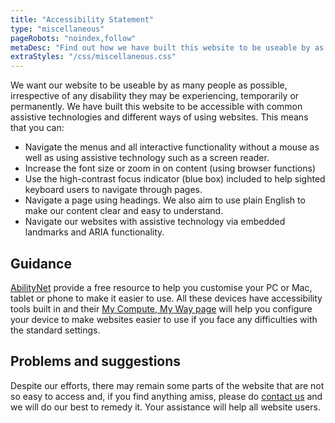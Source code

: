 ```yaml
---
title: "Accessibility Statement"
type: "miscellaneous"
pageRobots: "noindex,follow"
metaDesc: "Find out how we have built this website to be useable by as many people as possible. Let us know if we can improve accessibility."
extraStyles: "/css/miscellaneous.css"
---
```


We want our website to be useable by as many people as possible, irrespective of any disability they may be experiencing, temporarily or permanently. We have built this website to be accessible with common assistive technologies and different ways of using websites. This means that you can:

- Navigate the menus and all interactive functionality without a mouse as well as using assistive technology such as a screen reader.
- Increase the font size or zoom in on content (using browser functions)
- Use the high-contrast focus indicator (blue box) included to help sighted keyboard users to navigate through pages.
- Navigate a page using headings. We also aim to use plain English to make our content clear and easy to understand.
- Navigate our websites with assistive technology via embedded landmarks and ARIA functionality.

## Guidance

[AbilityNet](https://www.abilitynet.org.uk) provide a free resource to help you customise your PC or Mac, tablet or phone to make it easier to use. All these devices have accessibility tools built in and their [My Compute, My Way page](https://www.mycomputermyway.com/) will help you configure your device to make websites easier to use if you face any difficulties with the standard settings.

## Problems and suggestions

Despite our efforts, there may remain some parts of the website that are not so easy to access and, if you find anything amiss, please do [contact us](/contact/) and we will do our best to remedy it. Your assistance will help all website users.
